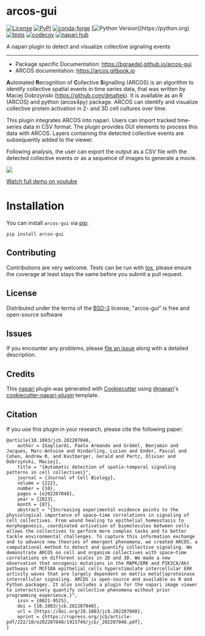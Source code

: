 # arcos-gui

[![License](https://img.shields.io/pypi/l/arcos-gui.svg?color=green)](https://github.com/bgraedel/arcos-gui/raw/main/LICENSE)
[![PyPI](https://img.shields.io/pypi/v/arcos-gui.svg)](https://pypi.org/project/arcos-gui)
[![conda-forge](https://img.shields.io/conda/vn/conda-forge/arcos-gui)](https://anaconda.org/conda-forge/arcos-gui)
[![Python Version](https://img.shields.io/pypi/pyversions/arcos-gui.svg?color=green?)](https://python.org)
[![tests](https://github.com/bgraedel/arcos-gui/workflows/tests/badge.svg)](https://github.com/bgraedel/arcos-gui/actions)
[![codecov](https://codecov.io/gh/bgraedel/arcos-gui/branch/main/graph/badge.svg)](https://codecov.io/gh/bgraedel/arcos-gui)
[![napari hub](https://img.shields.io/endpoint?url=https://api.napari-hub.org/shields/arcos-gui)](https://napari-hub.org/plugins/arcos-gui)

A napari plugin to detect and visualize collective signaling events

----------------------------------
- Package specific Documentation: <https://bgraedel.github.io/arcos-gui>
- ARCOS documentation: <https://arcos.gitbook.io>

**A**utomated **R**ecognition of **C**ollective **S**ignalling (ARCOS) is an algorithm to identify collective spatial events in time series data,
that was written by Maciej Dobrzynski (https://github.com/dmattek). It is available as an R (ARCOS) and python (arcos4py) package.
ARCOS can identify and visualize collective protein activation in 2- and 3D cell cultures over time.

This plugin integrates ARCOS into napari. Users can import tracked time-series data in CSV format. The plugin
provides GUI elements to process this data with ARCOS. Layers containing the detected collective events are subsequently added to the viewer.

Following analysis, the user can export the output as a CSV file with the detected collective events or as a sequence of images to generate a movie.


![](https://github.com/bgraedel/arcos-gui/assets/100028238/66fa2afa-6f24-4cce-b29e-4279066c6c25)

[Watch full demo on youtube](https://www.youtube.com/watch?v=hG_z_BFcAiQ)


# Installation

You can install `arcos-gui` via [pip]:

    pip install arcos-gui

## Contributing

Contributions are very welcome. Tests can be run with [tox], please ensure
the coverage at least stays the same before you submit a pull request.

## License

Distributed under the terms of the [BSD-3] license,
"arcos-gui" is free and open-source software

## Issues

If you encounter any problems, please [file an issue] along with a detailed description.

[napari]: https://github.com/napari/napari
[Cookiecutter]: https://github.com/audreyr/cookiecutter
[@napari]: https://github.com/napari
[MIT]: http://opensource.org/licenses/MIT
[BSD-3]: http://opensource.org/licenses/BSD-3-Clause
[GNU GPL v3.0]: http://www.gnu.org/licenses/gpl-3.0.txt
[GNU LGPL v3.0]: http://www.gnu.org/licenses/lgpl-3.0.txt
[Apache Software License 2.0]: http://www.apache.org/licenses/LICENSE-2.0
[Mozilla Public License 2.0]: https://www.mozilla.org/media/MPL/2.0/index.txt
[cookiecutter-napari-plugin]: https://github.com/napari/cookiecutter-napari-plugin

[file an issue]: https://github.com/bgraedel/arcos-gui/issues

[napari]: https://github.com/napari/napari
[tox]: https://tox.readthedocs.io/en/latest/
[pip]: https://pypi.org/project/arcos-gui/
[PyPI]: https://pypi.org/

## Credits

This [napari] plugin was generated with [Cookiecutter] using [@napari]'s [cookiecutter-napari-plugin] template.

## Citation

If you use this plugin in your research, please cite the following paper:

    @article{10.1083/jcb.202207048,
        author = {Gagliardi, Paolo Armando and Grädel, Benjamin and Jacques, Marc-Antoine and Hinderling, Lucien and Ender, Pascal and Cohen, Andrew R. and Kastberger, Gerald and Pertz, Olivier and Dobrzyński, Maciej},
        title = "{Automatic detection of spatio-temporal signaling patterns in cell collectives}",
        journal = {Journal of Cell Biology},
        volume = {222},
        number = {10},
        pages = {e202207048},
        year = {2023},
        month = {07},
        abstract = "{Increasing experimental evidence points to the physiological importance of space–time correlations in signaling of cell collectives. From wound healing to epithelial homeostasis to morphogenesis, coordinated activation of biomolecules between cells allows the collectives to perform more complex tasks and to better tackle environmental challenges. To capture this information exchange and to advance new theories of emergent phenomena, we created ARCOS, a computational method to detect and quantify collective signaling. We demonstrate ARCOS on cell and organism collectives with space–time correlations on different scales in 2D and 3D. We made a new observation that oncogenic mutations in the MAPK/ERK and PIK3CA/Akt pathways of MCF10A epithelial cells hyperstimulate intercellular ERK activity waves that are largely dependent on matrix metalloproteinase intercellular signaling. ARCOS is open-source and available as R and Python packages. It also includes a plugin for the napari image viewer to interactively quantify collective phenomena without prior programming experience.}",
        issn = {0021-9525},
        doi = {10.1083/jcb.202207048},
        url = {https://doi.org/10.1083/jcb.202207048},
        eprint = {https://rupress.org/jcb/article-pdf/222/10/e202207048/1915749/jcb/_202207048.pdf},
    }
